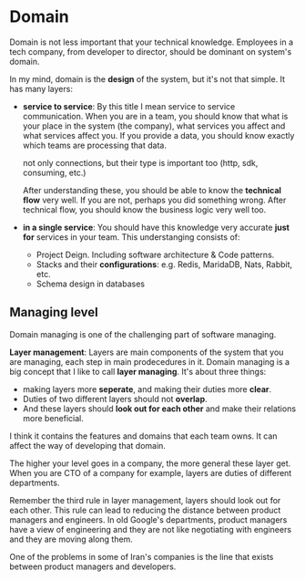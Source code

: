 # Domain

Domain is not less important that your technical knowledge. Employees in a tech company, from developer to director, should be dominant on system's domain.

In my mind, domain is the **design** of the system, but it's not that simple. It has many layers:

- **service to service**: By this title I mean service to service communication. When you are in a team, you should know that what is your place in the system (the company), what services you affect and what services affect you. If you provide a data, you should know exactly which teams are processing that data. 
    
    not only connections, but their type is important too (http, sdk, consuming, etc.)
    
    After understanding these, you should be able to know the **technical flow** very well. If you are not, perhaps you did something wrong. After technical flow, you should know the business logic very well too.
- **in a single service**: You should have this knowledge very accurate **just for** services in your team. This understanging consists of:
    - Project Deign. Including software architecture & Code patterns.
    - Stacks and their **configurations**: e.g. Redis, MaridaDB, Nats, Rabbit, etc.
    - Schema design in databases


## Managing level

Domain managing is one of the challenging part of software managing.

**Layer management**: Layers are main components of the system that you are managing, each step in main prodecedures in it. Domain managing is a big concept that I like to call **layer managing**. It's about three things: 
- making layers more **seperate**, and making their duties more **clear**. 
- Duties of two different layers should not **overlap**.
- And these layers should **look out for each other** and make their relations more beneficial. 

I think it contains the features and domains that each team owns. It can affect the way of developing that domain.

The higher your level goes in a company, the more general these layer get. When you are CTO of a company for example, layers are duties of different departments.

Remember the third rule in layer management, layers should look out for each other. This rule can lead to reducing the distance between product managers and engineers. In old Google's departments, product managers have a view of engineering and they are not like negotiating with engineers and they are moving along them. 

One of the problems in some of Iran's companies is the line that exists between product managers and developers. 